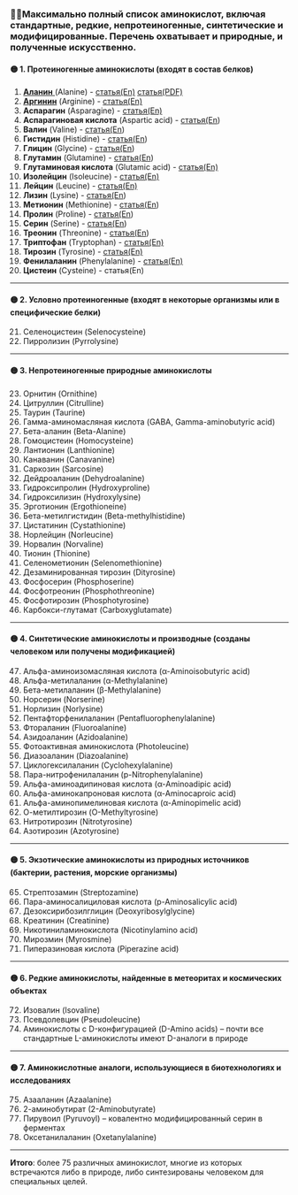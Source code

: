 ### 🧚‍♂️Максимально полный список аминокислот, включая стандартные, редкие, непротеиногенные, синтетические и модифицированные. Перечень охватывает и природные, и полученные искусственно.

#### 🟡 1. Протеиногенные аминокислоты (входят в состав белков)

1. [**Аланин** ](Аланин.md)(Alanine) - [статья(En)](https://storm.genie.stanford.edu/article/alanine-1146711) [статья(PDF)](PDF/Alanine.pdf)
2. **[Аргинин](Аргинин.md)** (Arginine) - [статья(En)](https://storm.genie.stanford.edu/article/arginine-1146749)
3. **Аспарагин** (Asparagine) - [статья(En)](https://storm.genie.stanford.edu/article/asparagine-1146852)
4. **Аспарагиновая кислота** (Aspartic acid) - [статья(En](https://storm.genie.stanford.edu/article/aspartic-acid-1147096))
5. **Валин** (Valine) - [статья(En](https://storm.genie.stanford.edu/article/valine-1147161))
6. **Гистидин** (Histidine) - [статья(En](https://storm.genie.stanford.edu/article/histidine-1147214))
7. **Глицин** (Glycine) - [статья(En](https://storm.genie.stanford.edu/article/glycine-1147231))
8. **Глутамин** (Glutamine) - [статья(En](https://storm.genie.stanford.edu/article/glutamine-1149680))
9. **Глутаминовая кислота** (Glutamic acid) - [статья(En)](https://storm.genie.stanford.edu/article/glutamic-acid-1149685)
10. **Изолейцин** (Isoleucine) - [статья(En)](https://storm.genie.stanford.edu/article/isoleucine-1150289)
11. **Лейцин** (Leucine) - [статья(En)](https://storm.genie.stanford.edu/article/leucine-1150295)
12. **Лизин** (Lysine) - [статья(En](https://storm.genie.stanford.edu/article/lysine-1150414))
13. **Метионин** (Methionine) - [статья(En](https://storm.genie.stanford.edu/article/methionine-1150727))
14. **Пролин** (Proline) - [статья(En](https://storm.genie.stanford.edu/article/proline-1150733))
15. **Серин** (Serine) - [статья(En](https://storm.genie.stanford.edu/article/serine-1153083))
16. **Треонин** (Threonine) - [статья(En](https://storm.genie.stanford.edu/article/threonine-1153090))
17. **Триптофан** (Tryptophan) - [статья(En)](https://storm.genie.stanford.edu/article/tryptophan-1153095)
18. **Тирозин** (Tyrosine) - [статья(En)](https://storm.genie.stanford.edu/article/tyrosine-1153269)
19. **Фенилаланин** (Phenylalanine) - [статья(En)](https://storm.genie.stanford.edu/article/phenylalanine-1153321)
20. **Цистеин** (Cysteine) - статья(En)

---

#### 🟡 2. Условно протеиногенные (входят в некоторые организмы или в специфические белки)

21. Селеноцистеин (Selenocysteine)
22. Пирролизин (Pyrrolysine)

---

#### 🟡 3. Непротеиногенные природные аминокислоты

23. Орнитин (Ornithine)
24. Цитруллин (Citrulline)
25. Таурин (Taurine)
26. Гамма-аминомасляная кислота (GABA, Gamma-aminobutyric acid)
27. Бета-аланин (Beta-Alanine)
28. Гомоцистеин (Homocysteine)
29. Лантионин (Lanthionine)
30. Канаванин (Canavanine)
31. Саркозин (Sarcosine)
32. Дейдроаланин (Dehydroalanine)
33. Гидроксипролин (Hydroxyproline)
34. Гидроксилизин (Hydroxylysine)
35. Эрготионин (Ergothioneine)
36. Бета-метилгистидин (Beta-methylhistidine)
37. Цистатинин (Cystathionine)
38. Норлейцин (Norleucine)
39. Норвалин (Norvaline)
40. Тионин (Thionine)
41. Селенометионин (Selenomethionine)
42. Дезаминированная тирозин (Dityrosine)
43. Фосфосерин (Phosphoserine)
44. Фосфотреонин (Phosphothreonine)
45. Фосфотирозин (Phosphotyrosine)
46. Карбокси-глутамат (Carboxyglutamate)

---

#### 🟡 4. Синтетические аминокислоты и производные (созданы человеком или получены модификацией)

47. Альфа-аминоизомасляная кислота (α-Aminoisobutyric acid)
48. Альфа-метилаланин (α-Methylalanine)
49. Бета-метилаланин (β-Methylalanine)
50. Норсерин (Norserine)
51. Норлизин (Norlysine)
52. Пентафторфенилаланин (Pentafluorophenylalanine)
53. Фтораланин (Fluoroalanine)
54. Азидоаланин (Azidoalanine)
55. Фотоактивная аминокислота (Photoleucine)
56. Диазоаланин (Diazoalanine)
57. Циклогексилаланин (Cyclohexylalanine)
58. Пара-нитрофенилаланин (p-Nitrophenylalanine)
59. Альфа-аминоадипиновая кислота (α-Aminoadipic acid)
60. Альфа-аминокапроновая кислота (α-Aminocaproic acid)
61. Альфа-аминопимелиновая кислота (α-Aminopimelic acid)
62. О-метилтирозин (O-Methyltyrosine)
63. Нитротирозин (Nitrotyrosine)
64. Азотирозин (Azotyrosine)

---

#### 🟡 5. Экзотические аминокислоты из природных источников (бактерии, растения, морские организмы)

65. Стрептозамин (Streptozamine)
66. Пара-аминосалициловая кислота (p-Aminosalicylic acid)
67. Дезоксирибозилглицин (Deoxyribosylglycine)
68. Креатинин (Creatinine)
69. Никотиниламинокислота (Nicotinylamino acid)
70. Мирозмин (Myrosmine)
71. Пиперазиновая кислота (Piperazine acid)

---

#### 🟡 6. Редкие аминокислоты, найденные в метеоритах и космических объектах

72. Изовалин (Isovaline)
73. Псевдолевцин (Pseudoleucine)
74. Аминокислоты с D-конфигурацией (D-Amino acids) – почти все стандартные L-аминокислоты имеют D-аналоги в природе

---

#### 🟡 7. Аминокислотные аналоги, использующиеся в биотехнологиях и исследованиях

75. Азааланин (Azaalanine)
76. 2-аминобутират (2-Aminobutyrate)
77. Пирувоил (Pyruvoyl) – ковалентно модифицированный серин в ферментах
78. Оксетанилаланин (Oxetanylalanine)

---

**Итого**: более 75 различных аминокислот, многие из которых встречаются либо в природе, либо синтезированы человеком для специальных целей.
